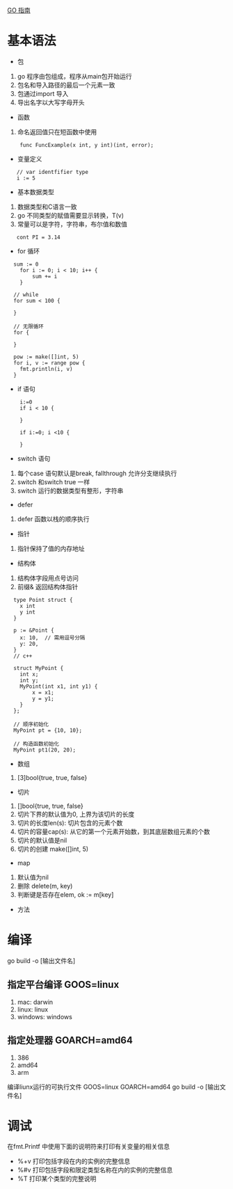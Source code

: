[GO 指南](https://tour.go-zh.org/welcome/1)

# 基本语法
- 包
1. go 程序由包组成，程序从main包开始运行
2. 包名和导入路径的最后一个元素一致
3. 包通过import 导入
4. 导出名字以大写字母开头

- 函数
1. 命名返回值只在短函数中使用
```
    func FuncExample(x int, y int)(int, error);
```

- 变量定义
```
   // var identfifier type
   i := 5
```

- 基本数据类型
1. 数据类型和C语言一致
2. go 不同类型的赋值需要显示转换，T(v)
3. 常量可以是字符，字符串，布尔值和数值 
```
   cont PI = 3.14
```

- for 循环
```
  sum := 0
	for i := 0; i < 10; i++ {
		sum += i
	}

  // while
  for sum < 100 {

  }

  // 无限循环
  for {

  }

  pow := make([]int, 5)
  for i, v := range pow {
    fmt.println(i, v)
  }
```

- if 语句
```
    i:=0
    if i < 10 {

    }

    if i:=0; i <10 {

    }
```

- switch 语句
1. 每个case 语句默认是break, fallthrough 允许分支继续执行
2. switch 和switch true 一样
3. switch 运行的数据类型有整形，字符串

- defer 
1. defer 函数以栈的顺序执行

- 指针
1. 指针保持了值的内存地址

- 结构体
1. 结构体字段用点号访问
2. 前缀& 返回结构体指针
```
  type Point struct {
    x int
    y int
  }

  p := &Point {
    x: 10,  // 需用逗号分隔
    y: 20,
  }
  // c++

  struct MyPoint {
    int x;
    int y;
    MyPoint(int x1, int y1) {
        x = x1;
        y = y1;
    }
  };

  // 顺序初始化
  MyPoint pt = {10, 10};

  // 构造函数初始化 
  MyPoint pt1(20, 20);
```

- 数组
1. [3]bool{true, true, false}

- 切片
1. []bool{true, true, false}
2. 切片下界的默认值为0, 上界为该切片的长度
3. 切片的长度len(s): 切片包含的元素个数
4. 切片的容量cap(s): 从它的第一个元素开始数，到其底层数组元素的个数
5. 切片的默认值是nil
6. 切片的创建 make([]int, 5)

- map
1. 默认值为nil
2. 删除 delete(m, key)
3. 判断键是否存在elem, ok := m[key]

- 方法





# 编译
go build -o [输出文件名]

## 指定平台编译 GOOS=linux
1. mac: darwin
2. linux: linux
3. windows: windows

## 指定处理器 GOARCH=amd64
1. 386
2. amd64
3. arm

编译liunx运行的可执行文件
GOOS=linux GOARCH=amd64 go build -o [输出文件名]

# 调试
  在fmt.Printf 中使用下面的说明符来打印有关变量的相关信息
- %+v 打印包括字段在内的实例的完整信息
- %#v 打印包括字段和限定类型名称在内的实例的完整信息
- %T 打印某个类型的完整说明



